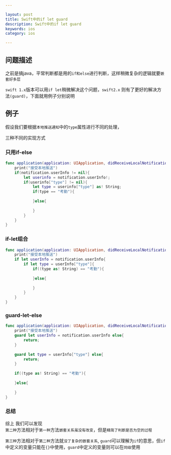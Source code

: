 ```yaml
---

layout: post
title: Swift中的if let guard
description: Swift中的if let guard
keywords: ios
category: ios

---
```



## 问题描述
之前是搞java，平常判断都是用的`if和else`进行判断，这样稍微复杂的逻辑就要`嵌套好多层`  

`swift 1.x`版本可以用`if let`稍微解决这个问题，`swift2.x` 则有了更好的解决方法`(guard)`，下面就用例子分别说明

## 例子

假设我们要根据`本地推送通知`中的`type`属性进行不同的处理，

三种不同的实现方式

### 只用if-else

```swift
func application(application: UIApplication, didReceiveLocalNotification notification: UILocalNotification) {
    print("接受本地推送")
    if(notification.userInfo != nil){
        let userinfo = notification.userInfo!;
        if(userinfo["type"] != nil){
            let type = userinfo["type"] as! String;
            if(type == "考勤"){
                
            }else{
            
            }
        }
    }
}
```

### if-let组合

```swift
func application(application: UIApplication, didReceiveLocalNotification notification: UILocalNotification) {
    print("接受本地推送")
    if let userInfo = notification.userInfo{
        if let type = userInfo["type"]{
            if((type as! String) == "考勤"){
                
            }else{
                
            }
        }
    }
}
```

### guard-let-else

```swift
func application(application: UIApplication, didReceiveLocalNotification notification: UILocalNotification) {
    print("接受本地推送")
    guard let userInfo = notification.userInfo else{
        return;
    }
    
    guard let type = userInfo["type"] else{
        return;
    }
    
    if((type as! String) == "考勤"){
        
    }else{
    
    }
}
```

### 总结

综上  我们可以发现  
`第二种`方法相对于`第一种`方法`嵌套关系虽没有改变`，但是`精简了判断是否为空的过程`  

`第三种`方法相对于`第二种`方法就`没了复杂的嵌套关系`, `guard`可以理解为`if`的意思，但`if`中定义的变量只能在`{}`中使用，`guard`中定义的变量则可以在`同级`使用

